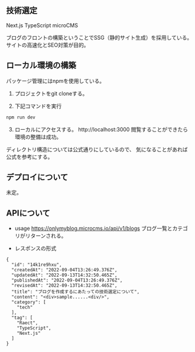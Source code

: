 ## 技術選定

Next.js
TypeScript
microCMS

ブログのフロントの構築ということでSSG（静的サイト生成）を採用している。
サイトの高速化とSEO対策が目的。


## ローカル環境の構築

パッケージ管理にはnpmを使用している。

1. プロジェクトをgit cloneする。

2. 下記コマンドを実行

```bash
npm run dev
```

3. ローカルにアクセスする。
http://localhost:3000
閲覧することができたら環境の整備は成功。

ディレクトリ構造については公式通りにしているので、
気になることがあれば公式を参考にする。


## デプロイについて
未定。

## APIについて

- usage
https://onlymyblog.microcms.io/api/v1/blogs
ブログ一覧とカテゴリがリターンされる。

- レスポンスの形式

```
{
  "id": "14k1re9hxu",
  "createdAt": "2022-09-04T13:26:49.376Z",
  "updatedAt": "2022-09-13T14:32:50.465Z",
  "publishedAt": "2022-09-04T13:26:49.376Z",
  "revisedAt": "2022-09-13T14:32:50.465Z",
  "title": "ブログを作成するにあたっての技術選定について",
  "content": "<div>sample......<div/>",
  "category": [
    "tech"
  ],
  "tag": [
    "Raect",
    "TypeScript",
    "Next.js"
  ]
}
```